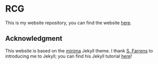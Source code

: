 # RCG

This is my website repository, you can find the website <a href="https://rcarlonigertosio.github.io/">here</a>.

## Acknowledgment

This website is based on the <a href="https://github.com/jekyll/minima">minima</a> Jekyll theme. I thank <a href="https://github.com/sfarrens/">S. Farrens</a> to introducing me to Jekyll; you can find his Jekyll tutorial <a href="https://github.com/sfarrens/jekyll_tutorial">here</a>!